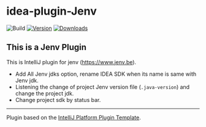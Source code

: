 # idea-plugin-Jenv

![Build](https://github.com/JokingAboutLife/idea-plugin-Jenv/workflows/Build/badge.svg)
[![Version](https://img.shields.io/jetbrains/plugin/v/PLUGIN_ID.svg)](https://plugins.jetbrains.com/plugin/PLUGIN_ID)
[![Downloads](https://img.shields.io/jetbrains/plugin/d/PLUGIN_ID.svg)](https://plugins.jetbrains.com/plugin/PLUGIN_ID)

<!-- Plugin description -->

## This is a Jenv Plugin
This is IntelliJ plugin for jenv (https://www.jenv.be).

- Add All Jenv jdks option, rename IDEA SDK when its name is same with Jenv jdk.
- Listening the change of project Jenv version file (`.java-version`) and change the project jdk.
- Change project sdk by status bar.

<!-- Plugin description end -->

---
Plugin based on the [IntelliJ Platform Plugin Template][template].

[template]: https://github.com/JetBrains/intellij-platform-plugin-template
[docs:plugin-description]: https://plugins.jetbrains.com/docs/intellij/plugin-user-experience.html#plugin-description-and-presentation
[Jenv]: https://www.jenv.be
